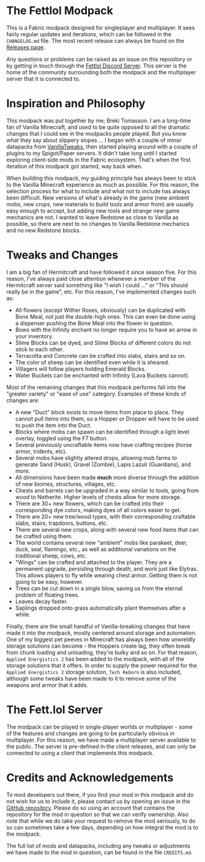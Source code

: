 # The Fettlol Modpack

This is a Fabric modpack designed for singleplayer and multiplayer. It sees fairly regular updates and iterations, which can be followed in the `CHANGELOG.md` file. The most recent release can always be found on the [Releases page](https://github.com/BrekiTomasson/fettlol-modpack/releases).

Any questions or problems can be raised as an issue on this repository or by getting in touch through the [Fettlol Discord Server](https://discord.gg/W8DXp6V9gd). This server is the home of the community surrounding both the modpack and the multiplayer server that it is connected to.

# Inspiration and Philosophy

This modpack was put together by me; Breki Tomasson. I am a long-time fan of Vanilla Minecraft, and used to be quite opposed to all the dramatic changes that I could see in the modpacks people played. But you know what they say about slippery slopes ... I began with a couple of minor datapacks from [VanillaTweaks](https://vanillatweaks.net), then started playing around with a couple of plugins to my Spigot/Paper servers. It didn't take long until I started exploring client-side mods in the Fabric ecosystem. That's when the first iteration of this modpack got started, way back when.

When building this modpack, my guiding principle has always been to stick to the Vanilla Minecraft experience as much as possible. For this reason, the selection process for what to include and what not to include has always been difficult. New versions of what's already in the game (new ambient mobs, new crops, new materials to build tools and armor from) are usually easy enough to accept, but adding new tools and strange new game mechanics are not. I wanted to leave Redstone as close to Vanilla as possible, so there are next to no changes to Vanilla Redstone mechanics and no new Redstone blocks.

# Tweaks and Changes

I am a big fan of Hermitcraft and have followed it since season five. For this reason, I've always paid close attention whenever a member of the Hermitcraft server said something like "I wish I could ..." or "This should really be in the game", etc. For this reason, I've implemented changes such as:

- All flowers (except Wither Roses, obviously) can be duplicated with Bone Meal, not just the double-high ones. This can even be done using a dispenser pushing the Bone Meal into the flower in question.
- Bows with the Infinity enchant no longer require you to have an arrow in your inventory.
- Slime Blocks can be dyed, and Slime Blocks of different colors do not stick to each other.
- Terracotta and Concrete can be crafted into slabs, stairs and so on.
- The color of sheep can be identified even while it is sheared.
- Villagers will follow players holding Emerald Blocks.
- Water Buckets can be enchanted with Infinity (Lava Buckets cannot).

Most of the remaining changes that this modpack performs fall into the "greater variety" or "ease of use" category. Examples of these kinds of changes are:

- A new "Duct" block exists to move items from place to place. They cannot pull items into them, so a Hopper or Dropper will have to be used to push the item into the Duct.
- Blocks where mobs can spawn can be identified through a light level overlay, toggled using the F7 button.
- Several previously uncraftable items now have crafting recipes (horse armor, tridents, etc).
- Several mobs have slightly altered drops, allowing mob farms to generate Sand (Husk), Gravel (Zombie), Lapis Lazuli (Guardians), and more.
- All dimensions have been made **much** more diverse through the addition of new biomes, structures, villages, etc.
- Chests and barrels can be upgraded in a way similar to tools, going from wood to Netherite. Higher levels of chests allow for more storage.
- There are 30+ new flowers, which can be crafted into their corresponding dye colors, making dyes of all colors easier to get.
- There are 20+ new tree/wood types, with their corresponding craftable slabs, stairs, trapdoors, buttons, etc.
- There are several new crops, along with several new food items that can be crafted using them.
- The world contains several new "ambient" mobs like parakeet, deer, duck, seal, flamingo, etc., as well as additional variations on the traditional sheep, cows, etc.
- "Wings" can be crafted and attached to the player. They are a permanent upgrade, persisting through death, and work just like Elytras. This allows players to fly while wearing chest armor. Getting them is not going to be easy, however.
- Trees can be cut down in a single blow, saving us from the eternal problem of floating trees.
- Leaves decay faster.
- Saplings dropped onto grass automatically plant themselves after a while.

Finally, there are the small handful of Vanilla-breaking changes that have made it into the modpack, mostly centered around storage and automation. One of my biggest pet peeves in Minecraft has always been how unwieldly storage solutions can become - the Hoppers create lag, they often break from chunk loading and unloading, they're bulky and so on. For that reason, `Applied Energistics 2` has been added to the modpack, with all of the storage solutions that it offers. In order to supply the power required for the `Applied Energistics 2` storage solution, `Tech Reborn` is also included, although some tweaks have been made to it to remove some of the weapons and armor that it adds.

# The Fett.lol Server

The modpack can be played in single-player worlds or multiplayer - some of the features and changes are going to be particularly obvious in multiplayer. For this reason, we have made a multiplayer server available to the public. The server is pre-defined in the client releases, and can only be connected to using a client that implements this modpack.

# Credits and Acknowledgements

To mod developers out there, if you find your mod in this modpack and do not wish for us to include it, please contact us by opening an issue in the [GitHub repository](https://github.com/FettLol/fettlol-modpack). Please do so using an account that contains the repository for the mod in question so that we can verify ownership. Also note that while we do take your request to remove the mod seriously, to do so can sometimes take a few days, depending on how integral the mod is to the modpack.

The full list of mods and datapacks, including any tweaks or adjustments we have made to the mod in question, can be found in the file `CREDITS.md`.
